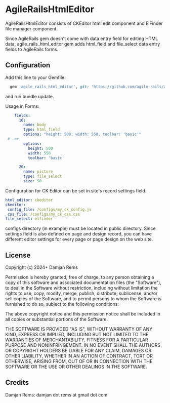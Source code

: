 # AgileRailsHtmlEditor

AgileRailsHtmlEditor consists of CKEditor html edit component and ElFinder file manager component.

Since AgileRails gem doesn't come with data entry field for editing HTML data, agile_rails_html_editor 
gem adds html_field and file_select data entry fields to AgileRails forms.

Configuration
----------------

Add this line to your Gemfile:
```ruby
  gem 'agile_rails_html_editor', git: 'https://github.com/agile-rails/agile-rails-html-editor'
```  
and run bundle update.

Usage in Forms:
```yaml
    fields:
      10:
        name: body
        type: html_field
        options: "height: 500, width: 550, toolbar: 'basic'" 
 #  or 
        options: 
          height: 500
          width: 550
          toolbar: 'basic' 

      20:
        name: picture
        type: file_select
        size: 50
```

Configuration for CK Editor can be set in site's record settings field.  
```yaml
html_editor: ckeditor
ckeditor:
 config_file: /configs/my_ck_config.js
 css_file: /configs/my_ck_css.css
file_select: elfinder
```
configs directory (in example) must be located in public directory. Since settings field is also defined on page 
and design record, you can have different editor settings for every page or page design on the web site.   

License
-------

Copyright (c) 2024+ Damjan Rems

Permission is hereby granted, free of charge, to any person obtaining
a copy of this software and associated documentation files (the
"Software"), to deal in the Software without restriction, including
without limitation the rights to use, copy, modify, merge, publish,
distribute, sublicense, and/or sell copies of the Software, and to
permit persons to whom the Software is furnished to do so, subject to
the following conditions:

The above copyright notice and this permission notice shall be
included in all copies or substantial portions of the Software.

THE SOFTWARE IS PROVIDED "AS IS", WITHOUT WARRANTY OF ANY KIND,
EXPRESS OR IMPLIED, INCLUDING BUT NOT LIMITED TO THE WARRANTIES OF
MERCHANTABILITY, FITNESS FOR A PARTICULAR PURPOSE AND
NONINFRINGEMENT. IN NO EVENT SHALL THE AUTHORS OR COPYRIGHT HOLDERS BE
LIABLE FOR ANY CLAIM, DAMAGES OR OTHER LIABILITY, WHETHER IN AN ACTION
OF CONTRACT, TORT OR OTHERWISE, ARISING FROM, OUT OF OR IN CONNECTION
WITH THE SOFTWARE OR THE USE OR OTHER DEALINGS IN THE SOFTWARE.

Credits
-------

Damjan Rems: damjan dot rems at gmail dot com
